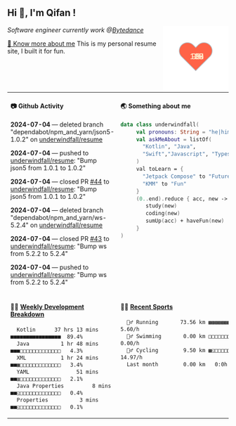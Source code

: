  <h2> Hi 👋, I'm Qifan ! </h2>
 <a href="https://github.com/underwindfall/iBeats"><img align="right" width="150px" src="https://raw.githubusercontent.com/underwindfall/iBeats/main/files/heart.svg"/></a>
 <p><em>Software engineer currently work @<a href="https://www.bytedance.com/en/">Bytedance</a></em></p>
 <p><a href="https://qifanyang.com/resume" target="_blank"> 🔭 Know more about me</a> This is my personal resume site, I built it for fun.</p>
 <table width="960px"><tr><td valign="top" width="50%">

  #### 📷 Github Activity
  <!-- githubActivity starts -->
**2024-07-04** — deleted branch "dependabot/npm_and_yarn/json5-1.0.2" on [underwindfall/resume](https://api.github.com/repos/underwindfall/resume)

**2024-07-04** — pushed to [underwindfall/resume](https://api.github.com/repos/underwindfall/resume): "Bump json5 from 1.0.1 to 1.0.2"

**2024-07-04** — closed PR [#44](https://api.github.com/repos/underwindfall/resume/pulls/44) to [underwindfall/resume](https://api.github.com/repos/underwindfall/resume): "Bump json5 from 1.0.1 to 1.0.2"

**2024-07-04** — deleted branch "dependabot/npm_and_yarn/ws-5.2.4" on [underwindfall/resume](https://api.github.com/repos/underwindfall/resume)

**2024-07-04** — closed PR [#43](https://api.github.com/repos/underwindfall/resume/pulls/43) to [underwindfall/resume](https://api.github.com/repos/underwindfall/resume): "Bump ws from 5.2.2 to 5.2.4"

**2024-07-04** — pushed to [underwindfall/resume](https://api.github.com/repos/underwindfall/resume): "Bump ws from 5.2.2 to 5.2.4"
  <!-- githubActivity ends -->
  </td><td valign="top" width="50%">

  #### 🌏 Something about me
  <!-- profile starts -->
  ```kotlin
  data class underwindfall(
       val pronouns: String = "he|him",
       val askMeAbout = listOf(
         "Kotlin", "Java",
         "Swift","Javascript", "Typescript"
       )
       val toLearn = {
         "Jetpack Compose" to "Future",
         "KMM" to "Fun"
       }
       (0..end).reduce { acc, new ->
          study(new)
          coding(new)
          sumUp(acc) + haveFun(new)
       }
  )
  ```
  <!-- profile ends -->
  </td></tr><tr><td valign="top" width="50%">
  
  #### 🏊‍♂️ <a href="https://gist.github.com/underwindfall/377ee88ba1fabd1e93516e48ca9c61eb" target="_blank">Weekly Development Breakdown</a>
   <!-- codeTime starts -->
   ```text
     Kotlin      37 hrs 13 mins  ■■■■■■■■■■■■■■■■  89.4%
     Java          1 hr 48 mins  ■■■□□□□□□□□□□□□□   4.3%
     XML           1 hr 24 mins  ■■▦□□□□□□□□□□□□□   3.4%
     YAML               51 mins  ■■▥□□□□□□□□□□□□□   2.1%
     Java Properties         8 mins  ■■◱□□□□□□□□□□□□□   0.4%
     Properties          3 mins  ■■◱□□□□□□□□□□□□□   0.1%
   ```
   <!-- codeTime starts -->
   </td>
   <td valign="top" width="50%">

   #### 🤾‍♂️ <a href="https://gist.github.com/underwindfall/76198d6f6918f9f94d022c8ad881f98b" target="_blank">Recent Sports</a>

   <!-- Sports starts -->
   ```text
     ‍🏃‍♂️ Running       73.56 km ▩▩▩▩▩▩▩▩▩▩▨□  5.60/h
     🏊‍♂️ Swimming       0.00 km □□□□□□□□□□□□  0.00/h
     🚴‍♂️ Cycling        9.50 km ▩◱□□□□□□□□□□ 14.97/h
     Last month        0.00 km   0:0h
   ```
   <!-- Sports ends -->
   </td></tr></table>